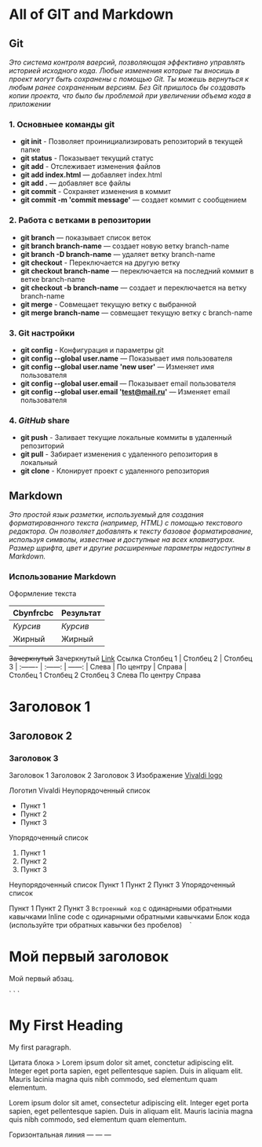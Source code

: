 # All of GIT and Markdown

 
## Git 
*Это система контроля ваерсий, позволяющая эффективно управлять историей исходного кода. 
Любые изменения которые ты вносишь в проект могут быть сохранены с помощью Git. 
Ты можешь вернуться к любым ранее сохраненным версиям. 
Без Git пришлось бы создавать копии проекта, что было бы проблемой при увеличении объема кода в приложении*

### 1. Основныее команды git
* **git init** - Позволяет проинициализировать репозиторий в текущей папке
* **git status** - Показывает текущий статус
* **git add** - Отслеживает изменения файлов
* **git add index.html** — добавляет index.html
* **git add .** — добавляет все файлы
* **git commit** - Сохраняет изменения в коммит
* **git commit -m 'commit message'** — создает коммит с сообщением

### 2. Работа с ветками в репозитории
* **git branch** — показывает список веток
* **git branch branch-name** — создает новую ветку branch-name
* **git branch -D branch-name** — удаляет ветку branch-name
* **git checkout** - Переключается на другую ветку
* **git checkout branch-name** — переключается на последний коммит в ветке branch-name
* **git checkout -b branch-name** — создает и переключается на ветку branch-name
* **git merge** - Совмещает текущую ветку с выбранной
* **git merge branch-name** — совмещает текущую ветку с branch-name

### 3. Git настройки
* **git config** - Конфигурация и параметры git
* **git config --global user.name** — Показывает имя пользователя
* **git config --global user.name 'new user'** — Изменяет имя пользователя
* **git config --global user.email** — Показывает email пользователя
* **git config --global user.email 'test@mail.ru'** — Изменяет email пользователя

### 4. *GitHub* share
* **git push** - Заливает текущие локальные коммиты в удаленный репозиторий
* **git pull** - Забирает изменения с удаленного репозитория в локальный
* **git clone** - Клонирует проект с удаленного репозитория

## Markdown
*Это простой язык разметки, используемый для создания форматированного текста (например, HTML) с помощью текстового редактора. Он позволяет добавлять к тексту базовое форматирование, используя символы, известные и доступные на всех клавиатурах. Размер шрифта, цвет и другие расширенные параметры недоступны в Markdown.*

### Использование Markdown
Оформление текста

| Cbynfrcbc| Результат |
|------|--------------------|
| *Курсив* |	*Курсив* |
| Жирный   |	Жирный |
~~Зачеркнутый~~	Зачеркнутый
[Link](https://vivaldi.com/)	Ссылка
Столбец 1 | Столбец 2 | Столбец 3 |
:——- | :——: | ——: |
Слева | По центру | Справа |	
Столбец 1	Столбец 2	Столбец 3
Слева	По центру	Справа
# Заголовок 1
## Заголовок 2

### Заголовок 3

Заголовок 1
Заголовок 2
Заголовок 3
Изображение
[Vivaldi logo](https://vivaldi.com/wp-content/themes/vivaldicom-theme/img/press/icons/viv_icon.png)

Логотип Vivaldi
Неупорядоченный список
* Пункт 1
* Пункт 2
* Пункт 3

Упорядоченный список

1. Пункт 1
2. Пункт 2
3. Пункт 3

Неупорядоченный список
Пункт 1
Пункт 2
Пункт 3
Упорядоченный список

Пункт 1
Пункт 2
Пункт 3
`Встроенный код` с одинарными обратными кавычками	Inline code с одинарными обратными кавычками
Блок кода
(используйте три обратных кавычки без пробелов)
` ` `
<!DOCTYPE html>
<html>
<body><h1>Мой первый заголовок</h1>
<p>Мой первый абзац.</p></body>
</html>
` ` `

<!DOCTYPE html>

<html>

<body><h1>My First Heading</h1>

<p>My first paragraph.</p></body>

</html>
Цитата блока
> Lorem ipsum dolor sit amet, conctetur adipiscing elit. Integer eget porta sapien, eget pellentesque sapien. Duis in aliquam elit. Mauris lacinia magna quis nibh commodo, sed elementum quam elementum.

Lorem ipsum dolor sit amet, consectetur adipiscing elit. Integer eget porta sapien, eget pellentesque sapien. Duis in aliquam elit. Mauris lacinia magna quis nibh commodo, sed elementum quam elementum.

Горизонтальная линия
— — —

